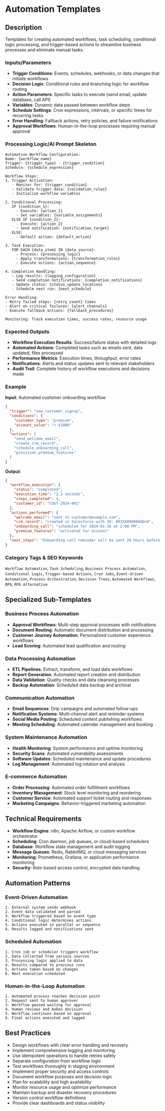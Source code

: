 # Automation Templates

## Description
Templates for creating automated workflows, task scheduling, conditional logic processing, and trigger-based actions to streamline business processes and eliminate manual tasks.

### Inputs/Parameters
- **Trigger Conditions**: Events, schedules, webhooks, or data changes that initiate workflows
- **Decision Logic**: Conditional rules and branching logic for workflow routing
- **Action Parameters**: Specific tasks to execute (send email, update database, call API)
- **Variables**: Dynamic data passed between workflow steps
- **Schedule Settings**: Cron expressions, intervals, or specific times for recurring tasks
- **Error Handling**: Fallback actions, retry policies, and failure notifications
- **Approval Workflows**: Human-in-the-loop processes requiring manual approval

### Processing Logic/AI Prompt Skeleton
```
Automation Workflow Configuration:
Name: {workflow_name}
Trigger: {trigger_type} - {trigger_condition}
Schedule: {schedule_expression}

Workflow Steps:
1. Trigger Activation:
   - Monitor for: {trigger_condition}
   - Validate trigger data: {validation_rules}
   - Initialize workflow variables

2. Conditional Processing:
   IF {condition_1}:
     - Execute: {action_1}
     - Set variables: {variable_assignments}
   ELSE IF {condition_2}:
     - Execute: {action_2}
     - Send notification: {notification_target}
   ELSE:
     - Default action: {default_action}

3. Task Execution:
   FOR EACH {data_item} IN {data_source}:
     - Process: {processing_logic}
     - Apply transformations: {transformation_rules}
     - Execute actions: {action_sequence}

4. Completion Handling:
   - Log results: {logging_configuration}
   - Send completion notifications: {completion_notifications}
   - Update status: {status_update_location}
   - Schedule next run: {next_schedule}

Error Handling:
- Retry failed steps: {retry_count} times
- Alert on critical failures: {alert_channels}
- Execute fallback actions: {fallback_procedures}

Monitoring: Track execution times, success rates, resource usage
```

### Expected Outputs
- **Workflow Execution Results**: Success/failure status with detailed logs
- **Automated Actions**: Completed tasks such as emails sent, data updated, files processed
- **Performance Metrics**: Execution times, throughput, error rates
- **Notifications**: Alerts and status updates sent to relevant stakeholders
- **Audit Trail**: Complete history of workflow executions and decisions made

### Example
**Input**: Automated customer onboarding workflow
```json
{
  "trigger": "new_customer_signup",
  "conditions": {
    "customer_type": "premium",
    "account_value": "> $1000"
  },
  "actions": [
    "send_welcome_email",
    "create_crm_record",
    "schedule_onboarding_call",
    "provision_premium_features"
  ]
}
```

**Output**:
```json
{
  "workflow_execution": {
    "status": "completed",
    "execution_time": "2.3 seconds",
    "steps_completed": 4,
    "customer_id": "CUST-2024-001"
  },
  "actions_performed": {
    "welcome_email": "sent to customer@example.com",
    "crm_record": "created in Salesforce with ID: 003XX0000004DcH",
    "onboarding_call": "scheduled for 2024-01-16 at 2:00 PM",
    "premium_features": "activated for account"
  },
  "next_steps": "Onboarding call reminder will be sent 24 hours before appointment"
}
```

### Category Tags & SEO Keywords
`Workflow Automation`, `Task Scheduling`, `Business Process Automation`, `Conditional Logic`, `Trigger-based Actions`, `Cron Jobs`, `Event-driven Automation`, `Process Orchestration`, `Decision Trees`, `Automated Workflows`, `BPA`, `RPA Alternative`

## Specialized Sub-Templates

### Business Process Automation
- **Approval Workflows**: Multi-step approval processes with notifications
- **Document Routing**: Automatic document distribution and processing
- **Customer Journey Automation**: Personalized customer experience workflows
- **Lead Scoring**: Automated lead qualification and routing

### Data Processing Automation
- **ETL Pipelines**: Extract, transform, and load data workflows  
- **Report Generation**: Automated report creation and distribution
- **Data Validation**: Quality checks and data cleansing processes
- **Backup Automation**: Scheduled data backup and archival

### Communication Automation
- **Email Sequences**: Drip campaigns and automated follow-ups
- **Notification Systems**: Multi-channel alert and reminder systems
- **Social Media Posting**: Scheduled content publishing workflows
- **Meeting Scheduling**: Automated calendar management and booking

### System Maintenance Automation
- **Health Monitoring**: System performance and uptime monitoring
- **Security Scans**: Automated vulnerability assessments
- **Software Updates**: Scheduled maintenance and update procedures
- **Log Management**: Automated log rotation and analysis

### E-commerce Automation
- **Order Processing**: Automated order fulfillment workflows
- **Inventory Management**: Stock level monitoring and reordering
- **Customer Service**: Automated support ticket routing and responses
- **Marketing Campaigns**: Behavior-triggered marketing automation

## Technical Requirements
- **Workflow Engine**: n8n, Apache Airflow, or custom workflow orchestrator
- **Scheduling**: Cron daemon, job queues, or cloud-based schedulers
- **Database**: Workflow state management and audit logging
- **Message Queues**: Redis, RabbitMQ, or cloud messaging services
- **Monitoring**: Prometheus, Grafana, or application performance monitoring
- **Security**: Role-based access control, encrypted data handling

## Automation Patterns

### Event-Driven Automation
```
1. External system sends webhook
2. Event data validated and parsed
3. Workflow triggered based on event type
4. Conditional logic determines actions
5. Actions executed in parallel or sequence
6. Results logged and notifications sent
```

### Scheduled Automation
```
1. Cron job or scheduler triggers workflow
2. Data collected from various sources
3. Processing logic applied to data
4. Results compared to previous runs
5. Actions taken based on changes
6. Next execution scheduled
```

### Human-in-the-Loop Automation
```
1. Automated process reaches decision point
2. Request sent to human approver
3. Workflow paused waiting for approval
4. Human reviews and makes decision
5. Workflow continues based on approval
6. Final actions executed and logged
```

## Best Practices
- Design workflows with clear error handling and recovery
- Implement comprehensive logging and monitoring
- Use idempotent operations to handle retries safely
- Separate configuration from workflow logic
- Test workflows thoroughly in staging environment
- Implement proper security and access controls
- Document workflow purposes and decision logic
- Plan for scalability and high availability
- Monitor resource usage and optimize performance
- Maintain backup and disaster recovery procedures
- Version control workflow definitions
- Provide clear dashboards and status visibility
